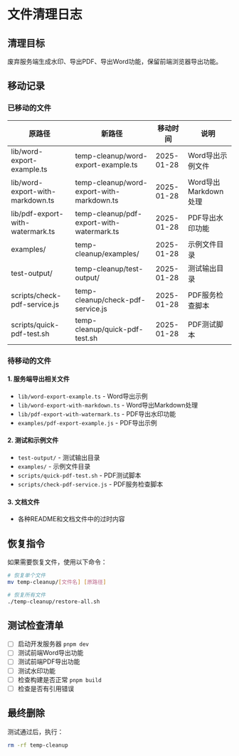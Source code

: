 # 文件清理日志

## 清理目标
废弃服务端生成水印、导出PDF、导出Word功能，保留前端浏览器导出功能。

## 移动记录

### 已移动的文件

| 原路径 | 新路径 | 移动时间 | 说明 |
|--------|--------|----------|------|
| lib/word-export-example.ts | temp-cleanup/word-export-example.ts | 2025-01-28 | Word导出示例文件 |
| lib/word-export-with-markdown.ts | temp-cleanup/word-export-with-markdown.ts | 2025-01-28 | Word导出Markdown处理 |
| lib/pdf-export-with-watermark.ts | temp-cleanup/pdf-export-with-watermark.ts | 2025-01-28 | PDF导出水印功能 |
| examples/ | temp-cleanup/examples/ | 2025-01-28 | 示例文件目录 |
| test-output/ | temp-cleanup/test-output/ | 2025-01-28 | 测试输出目录 |
| scripts/check-pdf-service.js | temp-cleanup/check-pdf-service.js | 2025-01-28 | PDF服务检查脚本 |
| scripts/quick-pdf-test.sh | temp-cleanup/quick-pdf-test.sh | 2025-01-28 | PDF测试脚本 |

### 待移动的文件

#### 1. 服务端导出相关文件
- `lib/word-export-example.ts` - Word导出示例
- `lib/word-export-with-markdown.ts` - Word导出Markdown处理
- `lib/pdf-export-with-watermark.ts` - PDF导出水印功能
- `examples/pdf-export-example.js` - PDF导出示例

#### 2. 测试和示例文件
- `test-output/` - 测试输出目录
- `examples/` - 示例文件目录
- `scripts/quick-pdf-test.sh` - PDF测试脚本
- `scripts/check-pdf-service.js` - PDF服务检查脚本

#### 3. 文档文件
- 各种README和文档文件中的过时内容

## 恢复指令

如果需要恢复文件，使用以下命令：
```bash
# 恢复单个文件
mv temp-cleanup/[文件名] [原路径]

# 恢复所有文件
./temp-cleanup/restore-all.sh
```

## 测试检查清单

- [ ] 启动开发服务器 `pnpm dev`
- [ ] 测试前端Word导出功能
- [ ] 测试前端PDF导出功能  
- [ ] 测试水印功能
- [ ] 检查构建是否正常 `pnpm build`
- [ ] 检查是否有引用错误

## 最终删除

测试通过后，执行：
```bash
rm -rf temp-cleanup
```